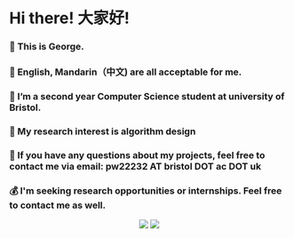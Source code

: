 # Hi there! 大家好!
### 👋 This is George.
### 💬 English, Mandarin（中文) are all acceptable for me.
### 🔭 I’m a second year Computer Science student at university of Bristol. 
### 🧐 My research interest is algorithm design
### 📧 If you have any questions about my projects, feel free to contact me via email: pw22232 AT bristol DOT ac DOT uk
### 💰 I'm seeking research opportunities or internships. Feel free to contact me as well.

<p align = "center">
  <img src = "https://github-readme-stats.vercel.app/api?username=pw22232&hide_rank=false&line_height=20&count_private=true&theme=swift&show_icons=true">
  <img src = "https://github-readme-stats.vercel.app/api/top-langs/?username=pw22232&layout=compact&theme=swift">
</p>
